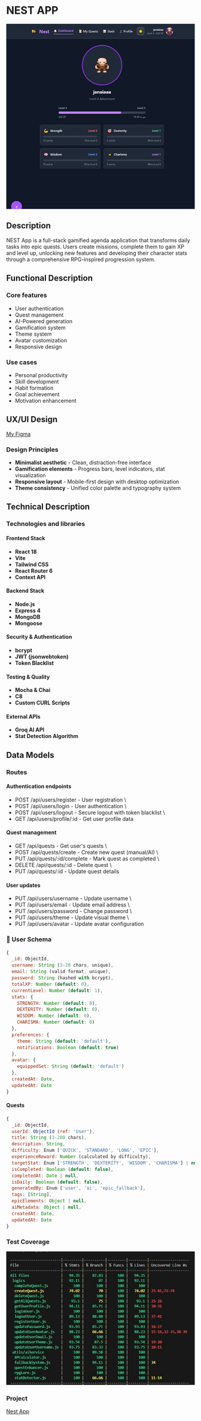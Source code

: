 # NEST APP
![NEST App Screenshot](./captura-app.jpg)
## Description

NEST App is a full-stack gamified agenda application that transforms daily tasks into epic quests. Users create missions, complete them to gain XP and level up, unlocking new features and developing their character stats through a comprehensive RPG-inspired progression system.

## Functional Description

### Core features
- User authentication
- Quest management
- AI-Powered generation
- Gamification system
- Theme system
- Avatar customization
- Responsive design

### Use cases
- Personal productivity
- Skill development
- Habit formation
- Goal achievement
- Motivation enhancement

## UX/UI Design

[My Figma](https://www.figma.com/design/L6Msy1Yl53H9ZR50ACgQU1/Nest-App?node-id=1-4&t=5zI5ZUyGC4XngijW-1)
### Design Principles
- **Minimalist aesthetic** - Clean, distraction-free interface
- **Gamification elements** - Progress bars, level indicators, stat visualization
- **Responsive layout** - Mobile-first design with desktop optimization
- **Theme consistency** - Unified color palette and typography system

## Technical Description



### Technologies and libraries

#### Frontend Stack
- **React 18**
- **Vite**
- **Tailwind CSS**
- **React Router 6**
- **Context API**

#### Backend Stack
- **Node.js**
- **Express 4**
- **MongoDB**
- **Mongoose**

#### Security & Authentication
- **bcrypt**
- **JWT (jsonwebtoken)**
- **Token Blacklist**

#### Testing & Quality
- **Mocha & Chai**
- **C8**
- **Custom CURL Scripts**

#### External APIs
- **Groq AI API**
- **Stat Detection Algorithm**


## Data Models

### Routes

#### Authentication endpoints
- POST   /api/users/register     - User registration \
- POST   /api/users/login        - User authentication \
- POST   /api/users/logout       - Secure logout with token blacklist \
- GET    /api/users/profile/:id  - Get user profile data

#### Quest management
- GET    /api/quests             - Get user's quests \
- POST   /api/quests/create      - Create new quest (manual/AI) \
- PUT    /api/quests/:id/complete - Mark quest as completed \
- DELETE /api/quests/:id         - Delete quest \
- PUT    /api/quests/:id         - Update quest details 

#### User updates
- PUT    /api/users/username     - Update username \
- PUT    /api/users/email        - Update email address \
- PUT    /api/users/password     - Change password \
- PUT    /api/users/theme        - Update visual theme \
- PUT    /api/users/avatar       - Update avatar configuration 

### 👤 User Schema
```javascript
{
  _id: ObjectId,
  username: String (3-20 chars, unique),
  email: String (valid format, unique),
  password: String (hashed with bcrypt),
  totalXP: Number (default: 0),
  currentLevel: Number (default: 1),
  stats: {
    STRENGTH: Number (default: 0),
    DEXTERITY: Number (default: 0),
    WISDOM: Number (default: 0),
    CHARISMA: Number (default: 0)
  },
  preferences: {
    theme: String (default: 'default'),
    notifications: Boolean (default: true)
  },
  avatar: {
    equippedSet: String (default: 'default')
  },
  createdAt: Date,
  updatedAt: Date
}
```
#### Quests
```js
{
  _id: ObjectId,
  userId: ObjectId (ref: 'User'),
  title: String (3-200 chars),
  description: String,
  difficulty: Enum ['QUICK', 'STANDARD', 'LONG', 'EPIC'],
  experienceReward: Number (calculated by difficulty),
  targetStat: Enum ['STRENGTH', 'DEXTERITY', 'WISDOM', 'CHARISMA'] | null,
  isCompleted: Boolean (default: false),
  completedAt: Date | null,
  isDaily: Boolean (default: false),
  generatedBy: Enum ['user', 'ai', 'epic_fallback'],
  tags: [String],
  epicElements: Object | null,
  aiMetadata: Object | null,
  createdAt: Date,
  updatedAt: Date
}
```
### Test Coverage

![Test Coverage](./coverage-screenshot.jpg)

### Project

[Nest App](http://nest-app.surge.sh)
